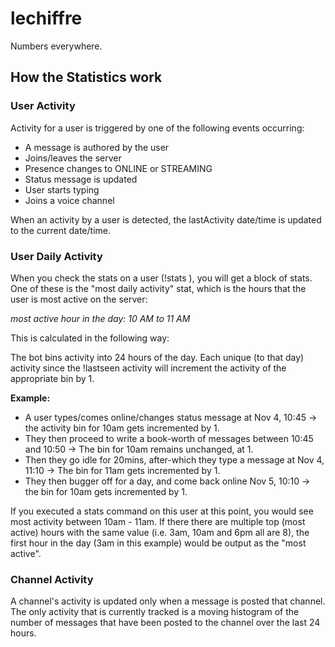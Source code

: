 # lechiffre
Numbers everywhere.

## How the Statistics work

### User Activity

Activity for a user is triggered by one of the following events occurring:

* A message is authored by the user
* Joins/leaves the server
* Presence changes to ONLINE or STREAMING
* Status message is updated
* User starts typing
* Joins a voice channel

When an activity by a user is detected, the lastActivity date/time is updated to the current date/time.

### User Daily Activity

When you check the stats on a user (!stats <username>), you will get a block of stats. One of these is the "most daily activity" stat, which is
the hours that the user is most active on the server:

*most active hour in the day:  10 AM to 11 AM*

This is calculated in the following way:

The bot bins activity into 24 hours of the day. Each unique (to that day) activity since the !lastseen activity will increment the activity of the appropriate bin by 1.

**Example:**

- A user types/comes online/changes status message at Nov 4, 10:45 -> the activity bin for 10am gets incremented by 1.
- They then proceed to write a book-worth of messages between 10:45 and 10:50 -> The bin for 10am remains unchanged, at 1.
- Then they go idle for 20mins, after-which they type a message at Nov 4, 11:10 -> The bin for 11am gets incremented by 1.
- They then bugger off for a day, and come back online Nov 5, 10:10 -> the bin for 10am gets incremented by 1.

If you executed a stats command on this user at this point, you would see most activity between 10am - 11am.
If there there are multiple top (most active) hours with the same value (i.e.  3am, 10am and 6pm all are 8), the first hour in the day (3am in this example) would be output as the "most active".

### Channel Activity

A channel's activity is updated only when a message is posted that channel. The only activity that is currently tracked is a moving histogram of the number of
messages that have been posted to the channel over the last 24 hours.

